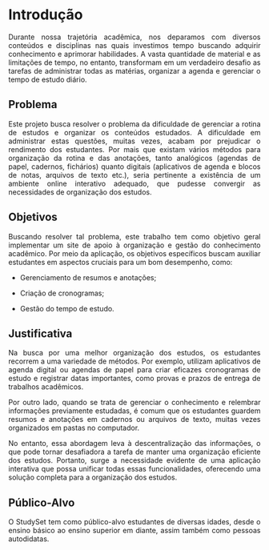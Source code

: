 # Introdução
<div align="justify">
 
Durante nossa trajetória acadêmica, nos deparamos com diversos conteúdos e disciplinas nas quais investimos tempo buscando adquirir conhecimento e aprimorar habilidades. A vasta quantidade de material e as limitações de tempo, no entanto, transformam em um verdadeiro desafio as tarefas de administrar todas as matérias, organizar a agenda e gerenciar o tempo de estudo diário. 

</div>

## Problema

<div align="justify">
 
Este projeto busca resolver o problema da dificuldade de gerenciar a rotina de estudos e organizar os conteúdos estudados. 
A dificuldade em administrar estas questões, muitas vezes, acabam por prejudicar o rendimento dos estudantes. Por mais que existam vários métodos para organização da rotina e das anotações, tanto analógicos (agendas de papel, cadernos, fichários) quanto digitais (aplicativos de agenda e blocos de notas, arquivos de texto etc.), seria pertinente a existência de um ambiente online interativo adequado, que pudesse convergir as necessidades de organização dos estudos. 

</div>
 
## Objetivos


<div align="justify">
 
Buscando resolver tal problema, este trabalho tem como objetivo geral implementar um site de apoio à organização e gestão do conhecimento acadêmico. Por meio da aplicação, os objetivos específicos buscam auxiliar estudantes em aspectos cruciais para um bom desempenho, como: 

</div>

- Gerenciamento de resumos e anotações; 

- Criação de cronogramas;  

- Gestão do tempo de estudo. 

## Justificativa

<div align="justify">
 
Na busca por uma melhor organização dos estudos, os estudantes recorrem a uma variedade de métodos. Por exemplo, utilizam aplicativos de agenda digital ou agendas de papel para criar eficazes cronogramas de estudo e registrar datas importantes, como provas e prazos de entrega de trabalhos acadêmicos.

Por outro lado, quando se trata de gerenciar o conhecimento e relembrar informações previamente estudadas, é comum que os estudantes guardem resumos e anotações em cadernos ou arquivos de texto, muitas vezes organizados em pastas no computador.

No entanto, essa abordagem leva à descentralização das informações, o que pode tornar desafiadora a tarefa de manter uma organização eficiente dos estudos. Portanto, surge a necessidade evidente de uma aplicação interativa que possa unificar todas essas funcionalidades, oferecendo uma solução completa para a organização dos estudos.

</div>

## Público-Alvo

<div align="justify">
 
O StudySet tem como público-alvo estudantes de diversas idades, desde o ensino básico ao ensino superior em diante, assim também como pessoas autodidatas.

</div>

